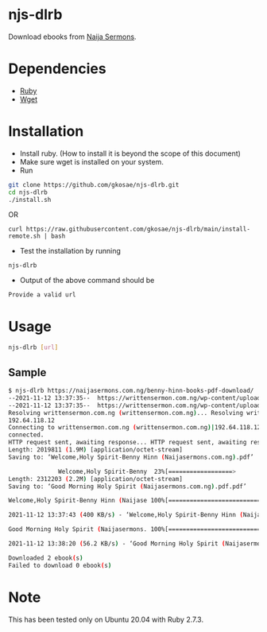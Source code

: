 # njs-dlrb
Download ebooks from [Naija Sermons](https://naijasermons.com.ng/available-books).

# Dependencies
- [Ruby](https://www.ruby-lang.org/en/)
- [Wget](https://www.gnu.org/software/wget)

# Installation
- Install ruby. (How to install it is beyond the scope of this document)
- Make sure wget is installed on your system.
- Run
```bash
git clone https://github.com/gkosae/njs-dlrb.git
cd njs-dlrb
./install.sh
```

OR

```
curl https://raw.githubusercontent.com/gkosae/njs-dlrb/main/install-remote.sh | bash
```
- Test the installation by running
```
njs-dlrb
```
- Output of the above command should be
```
Provide a valid url
```

# Usage
```bash
njs-dlrb [url]
```

## Sample
```bash
$ njs-dlrb https://naijasermons.com.ng/benny-hinn-books-pdf-download/
--2021-11-12 13:37:35--  https://writtensermon.com.ng/wp-content/uploads/EBOOKS/Benny%20Hinn/Welcome,Holy%20Spirit-Benny%20Hinn%20(Naijasermons.com.ng).pdf
--2021-11-12 13:37:35--  https://writtensermon.com.ng/wp-content/uploads/EBOOKS/Benny%20Hinn/Good%20Morning%20Holy%20Spirit%20(Naijasermons.com.ng).pdf.pdf
Resolving writtensermon.com.ng (writtensermon.com.ng)... Resolving writtensermon.com.ng (writtensermon.com.ng)... 192.64.118.12
192.64.118.12
Connecting to writtensermon.com.ng (writtensermon.com.ng)|192.64.118.12|:443... Connecting to writtensermon.com.ng (writtensermon.com.ng)|192.64.118.12|:443... connected.
connected.
HTTP request sent, awaiting response... HTTP request sent, awaiting response... 200 OK
Length: 2019811 (1.9M) [application/octet-stream]
Saving to: ‘Welcome,Holy Spirit-Benny Hinn (Naijasermons.com.ng).pdf’

              Welcome,Holy Spirit-Benny  23%[==================>                                                             ] 470.28K   266KB/s               200 OK
Length: 2312203 (2.2M) [application/octet-stream]
Saving to: ‘Good Morning Holy Spirit (Naijasermons.com.ng).pdf.pdf’

Welcome,Holy Spirit-Benny Hinn (Naijase 100%[===============================================================================>]   1.93M   468KB/s    in 4.9s    

2021-11-12 13:37:43 (400 KB/s) - ‘Welcome,Holy Spirit-Benny Hinn (Naijasermons.com.ng).pdf’ saved [2019811/2019811]

Good Morning Holy Spirit (Naijasermons. 100%[===============================================================================>]   2.21M  31.3KB/s    in 40s     

2021-11-12 13:38:20 (56.2 KB/s) - ‘Good Morning Holy Spirit (Naijasermons.com.ng).pdf.pdf’ saved [2312203/2312203]

Downloaded 2 ebook(s)
Failed to download 0 ebook(s)
```

# Note
This has been tested only on Ubuntu 20.04 with Ruby 2.7.3.